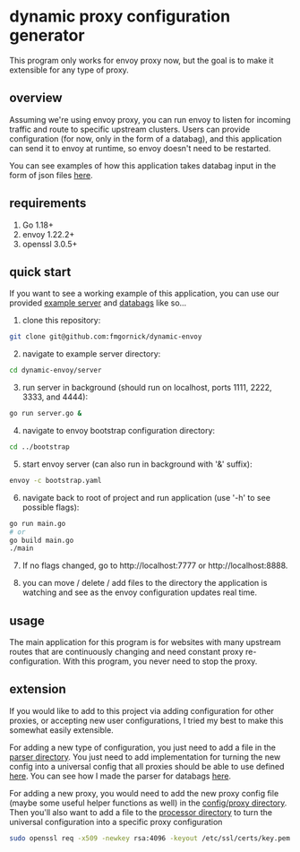 # dynamic proxy configuration generator

This program only works for envoy proxy now, but the goal is to make it extensible for any type of proxy.


## overview

Assuming we're using envoy proxy, you can run envoy to listen for incoming traffic and route to specific upstream clusters.  Users can provide configuration (for now, only in the form of a databag), and this application can send it to envoy at runtime, so envoy doesn't need to be restarted.

You can see examples of how this application takes databag input in the form of json files [here](https://git.target.com/FletcherGornick/dynamic-proxy/tree/main/databags).

## requirements

1. Go 1.18+
2. envoy 1.22.2+
3. openssl 3.0.5+


## quick start

If you want to see a working example of this application, you can use our provided [example server](https://git.target.com/FletcherGornick/dynamic-proxy/blob/main/server/server.go) and [databags](https://git.target.com/FletcherGornick/dynamic-proxy/tree/main/databags) like so...

1. clone this repository:
```sh
git clone git@github.com:fmgornick/dynamic-envoy
```

2. navigate to example server directory:
```sh
cd dynamic-envoy/server
```

3. run server in background (should run on localhost, ports 1111, 2222, 3333, and 4444):
```sh
go run server.go &
```

4. navigate to envoy bootstrap configuration directory:
```sh
cd ../bootstrap
```

5. start envoy server (can also run in background with \'&\' suffix):
```sh
envoy -c bootstrap.yaml
```

6. navigate back to root of project and run application (use \'-h\' to see possible flags):
```sh
go run main.go
# or
go build main.go
./main
```

7.  If no flags changed, go to http://localhost:7777 or http://localhost:8888.

8. you can move / delete / add files to the directory the application is watching and see as the envoy configuration updates real time.


## usage

The main application for this program is for websites with many upstream routes that are continuously changing and need constant proxy re-configuration.  With this program, you never need to stop the proxy.


## extension

If you would like to add to this project via adding configuration for other proxies, or accepting new user configurations, I tried my best to make this somewhat easily extensible.

For adding a new type of configuration, you just need to add a file in the [parser directory](https://git.target.com/FletcherGornick/dynamic-proxy/tree/main/utils/parser).  You just need to add implementation for turning the new config into a universal config that all proxies should be able to use defined [here](https://git.target.com/FletcherGornick/dynamic-proxy/blob/main/utils/config/universal/config.go).  You can see how I made the parser for databags [here](https://git.target.com/FletcherGornick/dynamic-proxy/blob/main/utils/parser/databag.go).

For adding a new proxy, you would need to add the new proxy config file (maybe some useful helper functions as well) in the [config/proxy directory](https://git.target.com/FletcherGornick/dynamic-proxy/tree/main/utils/config/proxy).  Then you'll also want to add a file to the [processor directory](https://git.target.com/FletcherGornick/dynamic-proxy/tree/main/utils/processor) to turn the universal configuration into a specific proxy configuration

```sh
sudo openssl req -x509 -newkey rsa:4096 -keyout /etc/ssl/certs/key.pem -out /etc/ssl/certs/cert.pem -sha256 -nodes -days 36
```
